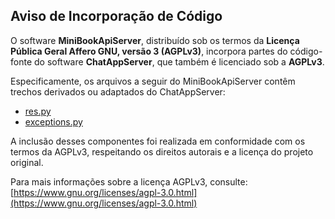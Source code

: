## Aviso de Incorporação de Código

O software **MiniBookApiServer**, distribuído sob os termos da **Licença Pública Geral Affero GNU, versão 3 (AGPLv3)**, incorpora partes do código-fonte do software **ChatAppServer**, que também é licenciado sob a **AGPLv3**.

Especificamente, os arquivos a seguir do MiniBookApiServer contêm trechos derivados ou adaptados do ChatAppServer:

- [res.py](../res.py)
- [exceptions.py](../exceptions.py)

A inclusão desses componentes foi realizada em conformidade com os termos da AGPLv3, respeitando os direitos autorais e a licença do projeto original.

Para mais informações sobre a licença AGPLv3, consulte: [https://www.gnu.org/licenses/agpl-3.0.html](https://www.gnu.org/licenses/agpl-3.0.html)
